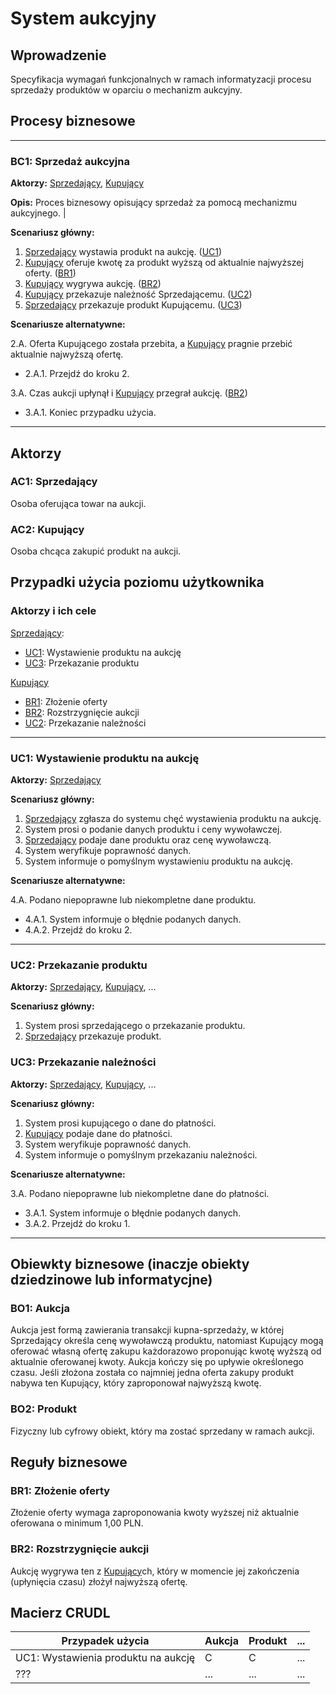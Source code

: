 # System aukcyjny

## Wprowadzenie

Specyfikacja wymagań funkcjonalnych w ramach informatyzacji procesu sprzedaży produktów w oparciu o mechanizm aukcyjny. 

## Procesy biznesowe

---
<a id="bc1"></a>
### BC1: Sprzedaż aukcyjna 

**Aktorzy:** [Sprzedający](#ac1), [Kupujący](#ac2)

**Opis:** Proces biznesowy opisujący sprzedaż za pomocą mechanizmu aukcyjnego. |

**Scenariusz główny:**
1. [Sprzedający](#ac1) wystawia produkt na aukcję. ([UC1](#uc1))
2. [Kupujący](#ac2) oferuje kwotę za produkt wyższą od aktualnie najwyższej oferty. ([BR1](#br1))
3. [Kupujący](#ac2) wygrywa aukcję. ([BR2](#br2))
4. [Kupujący](#ac2) przekazuje należność Sprzedającemu. ([UC2](#uc2))
5. [Sprzedający](#ac1) przekazuje produkt Kupującemu. ([UC3](#uc3))

**Scenariusze alternatywne:** 

2.A. Oferta Kupującego została przebita, a [Kupujący](#ac2) pragnie przebić aktualnie najwyższą ofertę.
* 2.A.1. Przejdź do kroku 2.

3.A. Czas aukcji upłynął i [Kupujący](#ac2) przegrał aukcję. ([BR2](#br2))
* 3.A.1. Koniec przypadku użycia.

---

## Aktorzy

<a id="ac1"></a>
### AC1: Sprzedający

Osoba oferująca towar na aukcji.

<a id="ac2"></a>
### AC2: Kupujący

Osoba chcąca zakupić produkt na aukcji.


## Przypadki użycia poziomu użytkownika

### Aktorzy i ich cele

[Sprzedający](#ac1):
* [UC1](#uc1): Wystawienie produktu na aukcję
* [UC3](#uc3): Przekazanie produktu

[Kupujący](#ac2)
* [BR1](#br1): Złożenie oferty
* [BR2](#br2): Rozstrzygnięcie aukcji
* [UC2](#uc2): Przekazanie należności

---
<a id="uc1"></a>
### UC1: Wystawienie produktu na aukcję

**Aktorzy:** [Sprzedający](#ac1)

**Scenariusz główny:**
1. [Sprzedający](#ac1) zgłasza do systemu chęć wystawienia produktu na aukcję.
2. System prosi o podanie danych produktu i ceny wywoławczej.
3. [Sprzedający](#ac1) podaje dane produktu oraz cenę wywoławczą.
4. System weryfikuje poprawność danych.
5. System informuje o pomyślnym wystawieniu produktu na aukcję.

**Scenariusze alternatywne:** 

4.A. Podano niepoprawne lub niekompletne dane produktu.
* 4.A.1. System informuje o błędnie podanych danych.
* 4.A.2. Przejdź do kroku 2.

---

<a id="uc2"></a>
### UC2: Przekazanie produktu

**Aktorzy:** [Sprzedający](#ac1), [Kupujący](#ac2), ...

**Scenariusz główny:**
1. System prosi sprzedającego o przekazanie produktu.
2. [Sprzedający](#ac1) przekazuje produkt.


<a id="uc3"></a>
### UC3: Przekazanie należności

**Aktorzy:** [Sprzedający](#ac1), [Kupujący](#ac2), ...

**Scenariusz główny:**
1. System prosi kupującego o dane do płatności.
2. [Kupujący](#ac2) podaje dane do płatności.
3. System weryfikuje poprawność danych.
4. System informuje o pomyślnym przekazaniu należności.

**Scenariusze alternatywne:** 

3.A. Podano niepoprawne lub niekompletne dane do płatności.
* 3.A.1. System informuje o błędnie podanych danych.
* 3.A.2. Przejdź do kroku 1.

---


## Obiewkty biznesowe (inaczje obiekty dziedzinowe lub informatycjne)

### BO1: Aukcja

Aukcja jest formą zawierania transakcji kupna-sprzedaży, w której Sprzedający określa cenę wywoławczą produktu, natomiast Kupujący mogą oferować własną ofertę zakupu każdorazowo proponując kwotę wyższą od aktualnie oferowanej kwoty. Aukcja kończy się po upływie określonego czasu. Jeśli złożona została co najmniej jedna oferta zakupy produkt nabywa ten Kupujący, który zaproponował najwyższą kwotę. 

### BO2: Produkt

Fizyczny lub cyfrowy obiekt, który ma zostać sprzedany w ramach aukcji.

## Reguły biznesowe

<a id="br1"></a>
### BR1: Złożenie oferty

Złożenie oferty wymaga zaproponowania kwoty wyższej niż aktualnie oferowana o minimum 1,00 PLN.


<a id="br2"></a>
### BR2: Rozstrzygnięcie aukcji

Aukcję wygrywa ten z [Kupujący](#ac2)ch, który w momencie jej zakończenia (upłynięcia czasu) złożył najwyższą ofertę.

## Macierz CRUDL


| Przypadek użycia                                  | Aukcja | Produkt | ... |
| ------------------------------------------------- | ------ | ------- | --- |
| UC1: Wystawienia produktu na aukcję               |    C   |    C    | ... |
| ???                                               |  ...   |  ...    | ... |

